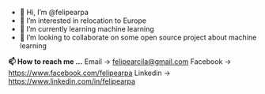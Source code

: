 - 👋 Hi, I’m @felipearpa
- 👀 I’m interested in relocation to Europe
- 🌱 I’m currently learning machine learning
- 💞️ I’m looking to collaborate on some open source project about machine learning

**📫 How to reach me ...**
Email -> felipearcila@gmail.com
Facebook -> https://www.facebook.com/felipearpa
Linkedin -> https://www.linkedin.com/in/felipearpa
